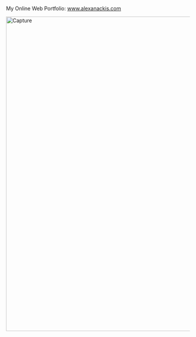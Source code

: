 My Online Web Portfolio: www.alexanackis.com

<img width="860" alt="Capture" src="https://user-images.githubusercontent.com/61510461/209433686-61d80efc-c459-404b-92f9-89dac01ecad0.PNG">
